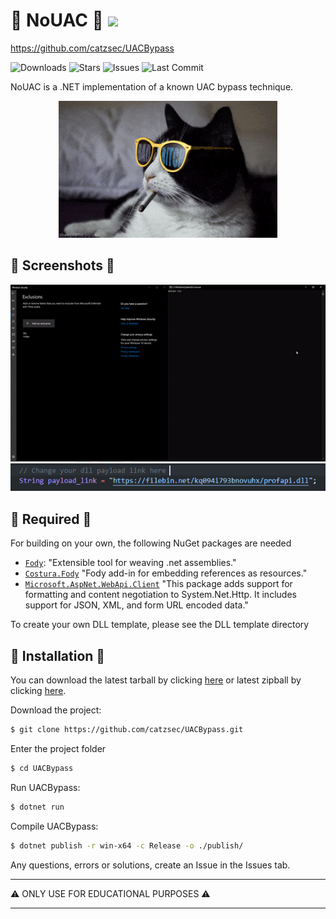# 🚧 NoUAC 🚧 ![](https://img.shields.io/github/followers/CatzSec.svg?style=social&label=Follow&maxAge=2592000)
https://github.com/catzsec/UACBypass

![Downloads](https://img.shields.io/github/downloads/CatzSec/UACBypass/total.svg?color=red) 
![Stars](https://img.shields.io/github/stars/CatzSec/UACBypass.svg?color=yellow)
![Issues](https://img.shields.io/github/issues/CatzSec/UACBypass.svg?color=green)
![Last Commit](https://img.shields.io/github/last-commit/CatzSec/UACBypass?color=blue)

NoUAC is a .NET implementation of a known UAC bypass technique.
<div align="center">
<img src="https://github.com/catzsec/UACBypass/blob/main/Screenshots/lol.gif?raw=true" width="350px"></img>
</div>


## 🚧  Screenshots 🚧 

![Demo](https://github.com/catzsec/UACBypass/blob/main/Screenshots/demo.gif?raw=true)
![Screenshot](https://github.com/catzsec/UACBypass/blob/main/Screenshots/example.png?raw=true)




## 🚧  Required 🚧 

For building on your own, the following NuGet packages are needed

* [`Fody`](https://www.nuget.org/packages/Fody/): "Extensible tool for weaving .net assemblies."
* [`Costura.Fody`](https://www.nuget.org/packages/Costura.Fody/) "Fody add-in for embedding references as resources."
* [`Microsoft.AspNet.WebApi.Client`](https://www.nuget.org/packages/Microsoft.AspNet.WebApi.Client/) "This package adds support for formatting and content negotiation to System.Net.Http. It includes support for JSON, XML, and form URL encoded data."

To create your own DLL template, please see the DLL template directory

## 🚧  Installation 🚧 

You can download the latest tarball by clicking [here](https://github.com/CatzSec/ForceAdmin/tarball/master) or latest zipball by clicking [here](https://github.com/catzsec/ForceAdmin/zipball/master).

Download the project:
```zsh
$ git clone https://github.com/catzsec/UACBypass.git
```

Enter the project folder 
```zsh
$ cd UACBypass
```

Run UACBypass:
```zsh
$ dotnet run
```

Compile UACBypass:
```zsh
$ dotnet publish -r win-x64 -c Release -o ./publish/
```


Any questions, errors or solutions, create an Issue in the Issues tab.

---

⚠ ONLY USE FOR EDUCATIONAL PURPOSES ⚠

---
